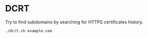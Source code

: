 # DCRT

Try to find subdomains by searching for HTTPS certificates history.

```bash
./dcrt.sh example.com
```

